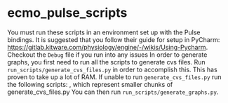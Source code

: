 # ecmo_pulse_scripts

You must run these scripts in an environment set up with the Pulse bindings. It is suggested that you follow their guide for setup in PyCharm: https://gitlab.kitware.com/physiology/engine/-/wikis/Using-Pycharm. Checkout the `Debug` file if you run into any issues 
In order to generate graphs, you first need to run all the scripts to generate cvs files. Run `run_scripts/generate_cvs_files.py`
in order to accomplish this. This has proven to take up a lot of RAM. If unable to run `generate_cvs_files.py` run the following scripts: , which represent smaller chunks of generate_cvs_files.py 
You can then run `run_scripts/generate_graphs.py`. 
